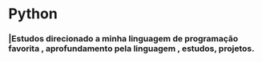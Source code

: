 # Python
### |Estudos direcionado a minha linguagem de programação favorita , aprofundamento pela linguagem , estudos, projetos.
